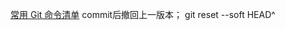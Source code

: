 [常用 Git 命令清单](https://www.ruanyifeng.com/blog/2015/12/git-cheat-sheet.html)
commit后撤回上一版本； git reset --soft HEAD^